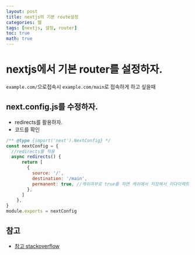 ```yaml
---
layout: post
title: nextjs의 기본 route설정
categories: 웹
tags: [nextjs, 설정, router]
toc: true
math: true
---
```


# nextjs에서 기본 router를 설정하자.
`example.com/`으로접속시 `example.com/main`로 접속하게 하고 싶을때

## next.config.js를 수정하자.
- redirects를 활용하자.
- 코드를 확인

```js
/** @type {import('next').NextConfig} */
const nextConfig = {
  //redirects를 적용
  async redirects() {
      return [
        {
          source: '/',
          destination: '/main',
          permanent: true, //캐쉬여부로 true를 하면 캐쉬에서 저장해서 리다이랙트 진행
        },
      ]
    },
}
module.exports = nextConfig

```


## 참고
- [참고 stackoverflow](https://stackoverflow.com/questions/70318668/can-you-create-a-default-route-in-next-js)